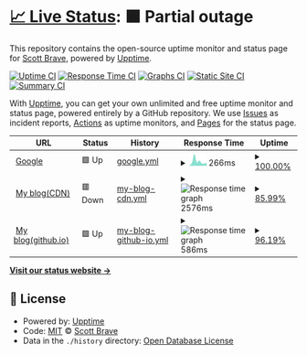 # [📈 Live Status](https://sbrave.cn): <!--live status--> **🟧 Partial outage**

This repository contains the open-source uptime monitor and status page for [Scott Brave](www.scottbrave.com), powered by [Upptime](https://github.com/upptime/upptime).

[![Uptime CI](https://github.com/sbrave/upptime/workflows/Uptime%20CI/badge.svg)](https://github.com/sbrave/upptime/actions?query=workflow%3A%22Uptime+CI%22)
[![Response Time CI](https://github.com/sbrave/upptime/workflows/Response%20Time%20CI/badge.svg)](https://github.com/sbrave/upptime/actions?query=workflow%3A%22Response+Time+CI%22)
[![Graphs CI](https://github.com/sbrave/upptime/workflows/Graphs%20CI/badge.svg)](https://github.com/sbrave/upptime/actions?query=workflow%3A%22Graphs+CI%22)
[![Static Site CI](https://github.com/sbrave/upptime/workflows/Static%20Site%20CI/badge.svg)](https://github.com/sbrave/upptime/actions?query=workflow%3A%22Static+Site+CI%22)
[![Summary CI](https://github.com/sbrave/upptime/workflows/Summary%20CI/badge.svg)](https://github.com/sbrave/upptime/actions?query=workflow%3A%22Summary+CI%22)

With [Upptime](https://upptime.js.org), you can get your own unlimited and free uptime monitor and status page, powered entirely by a GitHub repository. We use [Issues](https://github.com/sbrave/upptime/issues) as incident reports, [Actions](https://github.com/sbrave/upptime/actions) as uptime monitors, and [Pages](https://sbrave.cn) for the status page.

<!--start: status pages-->
<!-- This summary is generated by Upptime (https://github.com/upptime/upptime) -->
<!-- Do not edit this manually, your changes will be overwritten -->
<!-- prettier-ignore -->
| URL | Status | History | Response Time | Uptime |
| --- | ------ | ------- | ------------- | ------ |
| <img alt="" src="https://favicons.githubusercontent.com/www.google.com" height="13"> [Google](https://www.google.com) | 🟩 Up | [google.yml](https://github.com/SmartBrave/uptime/commits/HEAD/history/google.yml) | <details><summary><img alt="Response time graph" src="./graphs/google/response-time-week.png" height="20"> 266ms</summary><br><a href="https://sbrave.cn/history/google"><img alt="Response time 229" src="https://img.shields.io/endpoint?url=https%3A%2F%2Fraw.githubusercontent.com%2FSmartBrave%2Fuptime%2FHEAD%2Fapi%2Fgoogle%2Fresponse-time.json"></a><br><a href="https://sbrave.cn/history/google"><img alt="24-hour response time 373" src="https://img.shields.io/endpoint?url=https%3A%2F%2Fraw.githubusercontent.com%2FSmartBrave%2Fuptime%2FHEAD%2Fapi%2Fgoogle%2Fresponse-time-day.json"></a><br><a href="https://sbrave.cn/history/google"><img alt="7-day response time 266" src="https://img.shields.io/endpoint?url=https%3A%2F%2Fraw.githubusercontent.com%2FSmartBrave%2Fuptime%2FHEAD%2Fapi%2Fgoogle%2Fresponse-time-week.json"></a><br><a href="https://sbrave.cn/history/google"><img alt="30-day response time 243" src="https://img.shields.io/endpoint?url=https%3A%2F%2Fraw.githubusercontent.com%2FSmartBrave%2Fuptime%2FHEAD%2Fapi%2Fgoogle%2Fresponse-time-month.json"></a><br><a href="https://sbrave.cn/history/google"><img alt="1-year response time 229" src="https://img.shields.io/endpoint?url=https%3A%2F%2Fraw.githubusercontent.com%2FSmartBrave%2Fuptime%2FHEAD%2Fapi%2Fgoogle%2Fresponse-time-year.json"></a></details> | <details><summary><a href="https://sbrave.cn/history/google">100.00%</a></summary><a href="https://sbrave.cn/history/google"><img alt="All-time uptime 100.00%" src="https://img.shields.io/endpoint?url=https%3A%2F%2Fraw.githubusercontent.com%2FSmartBrave%2Fuptime%2FHEAD%2Fapi%2Fgoogle%2Fuptime.json"></a><br><a href="https://sbrave.cn/history/google"><img alt="24-hour uptime 100.00%" src="https://img.shields.io/endpoint?url=https%3A%2F%2Fraw.githubusercontent.com%2FSmartBrave%2Fuptime%2FHEAD%2Fapi%2Fgoogle%2Fuptime-day.json"></a><br><a href="https://sbrave.cn/history/google"><img alt="7-day uptime 100.00%" src="https://img.shields.io/endpoint?url=https%3A%2F%2Fraw.githubusercontent.com%2FSmartBrave%2Fuptime%2FHEAD%2Fapi%2Fgoogle%2Fuptime-week.json"></a><br><a href="https://sbrave.cn/history/google"><img alt="30-day uptime 100.00%" src="https://img.shields.io/endpoint?url=https%3A%2F%2Fraw.githubusercontent.com%2FSmartBrave%2Fuptime%2FHEAD%2Fapi%2Fgoogle%2Fuptime-month.json"></a><br><a href="https://sbrave.cn/history/google"><img alt="1-year uptime 100.00%" src="https://img.shields.io/endpoint?url=https%3A%2F%2Fraw.githubusercontent.com%2FSmartBrave%2Fuptime%2FHEAD%2Fapi%2Fgoogle%2Fuptime-year.json"></a></details>
| <img alt="" src="https://favicons.githubusercontent.com/sbrave.cn" height="13"> [My blog(CDN)](https://sbrave.cn) | 🟥 Down | [my-blog-cdn.yml](https://github.com/SmartBrave/uptime/commits/HEAD/history/my-blog-cdn.yml) | <details><summary><img alt="Response time graph" src="./graphs/my-blog-cdn/response-time-week.png" height="20"> 2576ms</summary><br><a href="https://sbrave.cn/history/my-blog-cdn"><img alt="Response time 2812" src="https://img.shields.io/endpoint?url=https%3A%2F%2Fraw.githubusercontent.com%2FSmartBrave%2Fuptime%2FHEAD%2Fapi%2Fmy-blog-cdn%2Fresponse-time.json"></a><br><a href="https://sbrave.cn/history/my-blog-cdn"><img alt="24-hour response time 2375" src="https://img.shields.io/endpoint?url=https%3A%2F%2Fraw.githubusercontent.com%2FSmartBrave%2Fuptime%2FHEAD%2Fapi%2Fmy-blog-cdn%2Fresponse-time-day.json"></a><br><a href="https://sbrave.cn/history/my-blog-cdn"><img alt="7-day response time 2576" src="https://img.shields.io/endpoint?url=https%3A%2F%2Fraw.githubusercontent.com%2FSmartBrave%2Fuptime%2FHEAD%2Fapi%2Fmy-blog-cdn%2Fresponse-time-week.json"></a><br><a href="https://sbrave.cn/history/my-blog-cdn"><img alt="30-day response time 2827" src="https://img.shields.io/endpoint?url=https%3A%2F%2Fraw.githubusercontent.com%2FSmartBrave%2Fuptime%2FHEAD%2Fapi%2Fmy-blog-cdn%2Fresponse-time-month.json"></a><br><a href="https://sbrave.cn/history/my-blog-cdn"><img alt="1-year response time 2812" src="https://img.shields.io/endpoint?url=https%3A%2F%2Fraw.githubusercontent.com%2FSmartBrave%2Fuptime%2FHEAD%2Fapi%2Fmy-blog-cdn%2Fresponse-time-year.json"></a></details> | <details><summary><a href="https://sbrave.cn/history/my-blog-cdn">85.99%</a></summary><a href="https://sbrave.cn/history/my-blog-cdn"><img alt="All-time uptime 96.19%" src="https://img.shields.io/endpoint?url=https%3A%2F%2Fraw.githubusercontent.com%2FSmartBrave%2Fuptime%2FHEAD%2Fapi%2Fmy-blog-cdn%2Fuptime.json"></a><br><a href="https://sbrave.cn/history/my-blog-cdn"><img alt="24-hour uptime 77.52%" src="https://img.shields.io/endpoint?url=https%3A%2F%2Fraw.githubusercontent.com%2FSmartBrave%2Fuptime%2FHEAD%2Fapi%2Fmy-blog-cdn%2Fuptime-day.json"></a><br><a href="https://sbrave.cn/history/my-blog-cdn"><img alt="7-day uptime 85.99%" src="https://img.shields.io/endpoint?url=https%3A%2F%2Fraw.githubusercontent.com%2FSmartBrave%2Fuptime%2FHEAD%2Fapi%2Fmy-blog-cdn%2Fuptime-week.json"></a><br><a href="https://sbrave.cn/history/my-blog-cdn"><img alt="30-day uptime 95.97%" src="https://img.shields.io/endpoint?url=https%3A%2F%2Fraw.githubusercontent.com%2FSmartBrave%2Fuptime%2FHEAD%2Fapi%2Fmy-blog-cdn%2Fuptime-month.json"></a><br><a href="https://sbrave.cn/history/my-blog-cdn"><img alt="1-year uptime 96.19%" src="https://img.shields.io/endpoint?url=https%3A%2F%2Fraw.githubusercontent.com%2FSmartBrave%2Fuptime%2FHEAD%2Fapi%2Fmy-blog-cdn%2Fuptime-year.json"></a></details>
| <img alt="" src="https://favicons.githubusercontent.com/smartbrave.github.io" height="13"> [My blog(github.io)](https://smartbrave.github.io/) | 🟩 Up | [my-blog-github-io.yml](https://github.com/SmartBrave/uptime/commits/HEAD/history/my-blog-github-io.yml) | <details><summary><img alt="Response time graph" src="./graphs/my-blog-github-io/response-time-week.png" height="20"> 586ms</summary><br><a href="https://sbrave.cn/history/my-blog-github-io"><img alt="Response time 979" src="https://img.shields.io/endpoint?url=https%3A%2F%2Fraw.githubusercontent.com%2FSmartBrave%2Fuptime%2FHEAD%2Fapi%2Fmy-blog-github-io%2Fresponse-time.json"></a><br><a href="https://sbrave.cn/history/my-blog-github-io"><img alt="24-hour response time 642" src="https://img.shields.io/endpoint?url=https%3A%2F%2Fraw.githubusercontent.com%2FSmartBrave%2Fuptime%2FHEAD%2Fapi%2Fmy-blog-github-io%2Fresponse-time-day.json"></a><br><a href="https://sbrave.cn/history/my-blog-github-io"><img alt="7-day response time 586" src="https://img.shields.io/endpoint?url=https%3A%2F%2Fraw.githubusercontent.com%2FSmartBrave%2Fuptime%2FHEAD%2Fapi%2Fmy-blog-github-io%2Fresponse-time-week.json"></a><br><a href="https://sbrave.cn/history/my-blog-github-io"><img alt="30-day response time 994" src="https://img.shields.io/endpoint?url=https%3A%2F%2Fraw.githubusercontent.com%2FSmartBrave%2Fuptime%2FHEAD%2Fapi%2Fmy-blog-github-io%2Fresponse-time-month.json"></a><br><a href="https://sbrave.cn/history/my-blog-github-io"><img alt="1-year response time 979" src="https://img.shields.io/endpoint?url=https%3A%2F%2Fraw.githubusercontent.com%2FSmartBrave%2Fuptime%2FHEAD%2Fapi%2Fmy-blog-github-io%2Fresponse-time-year.json"></a></details> | <details><summary><a href="https://sbrave.cn/history/my-blog-github-io">96.19%</a></summary><a href="https://sbrave.cn/history/my-blog-github-io"><img alt="All-time uptime 98.67%" src="https://img.shields.io/endpoint?url=https%3A%2F%2Fraw.githubusercontent.com%2FSmartBrave%2Fuptime%2FHEAD%2Fapi%2Fmy-blog-github-io%2Fuptime.json"></a><br><a href="https://sbrave.cn/history/my-blog-github-io"><img alt="24-hour uptime 91.69%" src="https://img.shields.io/endpoint?url=https%3A%2F%2Fraw.githubusercontent.com%2FSmartBrave%2Fuptime%2FHEAD%2Fapi%2Fmy-blog-github-io%2Fuptime-day.json"></a><br><a href="https://sbrave.cn/history/my-blog-github-io"><img alt="7-day uptime 96.19%" src="https://img.shields.io/endpoint?url=https%3A%2F%2Fraw.githubusercontent.com%2FSmartBrave%2Fuptime%2FHEAD%2Fapi%2Fmy-blog-github-io%2Fuptime-week.json"></a><br><a href="https://sbrave.cn/history/my-blog-github-io"><img alt="30-day uptime 98.59%" src="https://img.shields.io/endpoint?url=https%3A%2F%2Fraw.githubusercontent.com%2FSmartBrave%2Fuptime%2FHEAD%2Fapi%2Fmy-blog-github-io%2Fuptime-month.json"></a><br><a href="https://sbrave.cn/history/my-blog-github-io"><img alt="1-year uptime 98.67%" src="https://img.shields.io/endpoint?url=https%3A%2F%2Fraw.githubusercontent.com%2FSmartBrave%2Fuptime%2FHEAD%2Fapi%2Fmy-blog-github-io%2Fuptime-year.json"></a></details>

<!--end: status pages-->

[**Visit our status website →**](https://sbrave.cn)

## 📄 License

- Powered by: [Upptime](https://github.com/upptime/upptime)
- Code: [MIT](./LICENSE) © [Scott Brave](www.scottbrave.com)
- Data in the `./history` directory: [Open Database License](https://opendatacommons.org/licenses/odbl/1-0/)
